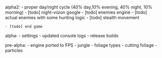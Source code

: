 alpha2:
    - proper day/night cycle (40% day,10% evening, 40% night, 10% morning)
    - [todo] night-vision google
    - [todo] enemies engine
    - [todo] actual enemies with some hunting logic
    - [todo] stealth movement
    
    - [todo] end game

alpha:
    - settings
    - updated console logs
    - release builds

pre-alpha:
    - engine ported to FPS
    - jungle
    - foliage types
    - cutting foliage
    - particles